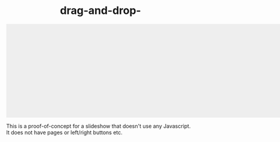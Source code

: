 # drag-and-drop-
<!DOCTYPE html>
<html>
  <head>
    <title>Image Slider</title>
    <style>
      body {
        margin: 10px auto;
        text-align: center;
      }
      .content {
        max-width: 800px;
        text-align: left;
        margin: auto;
      }
      .simple-ss {
        width: 800px;
        height: 250px;
        background-color: #eeeeee;
        margin: auto;
        background-image: url("/uploads/media/default/0001/03/5bfad15a7fd24d448a48605baf52655a5bbe5a71.jpeg");
        animation-name: slide;
        animation-duration: 10s;
        animation-direction: normal;
        animation-timing-function: ease;
        animation-iteration-count: infinite;
      }
      @keyframes slide {
        0% {
          background-position: 0 0;
        }
        16.66% {
          background-position: 0 0;
        }
        33.32% {
          background-position: -800px 0;
        }
        49.98% {
          background-position: -800px 0;
        }
        66.64% {
          background-position: -1600px 0;
        }
        83.30% {
          background-position: -1600px 0;
        }
        100% {
          background-position: 0 0;
        }
      }
    </style>
  </head>
  <body>
    <div class="simple-ss"></div>
    <div class="content">
      <p>
        This is a proof-of-concept for a slideshow that doesn't use any Javascript. It does not have pages or left/right buttons etc.
      </p>
    </div>
  </body>
</html>
